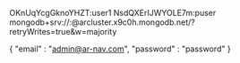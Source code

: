 OKnUqYcgGknoYHZT:user1
NsdQXErIJWYOLE7m:puser
mongodb+srv://<username>:<password>@arcluster.x9c0h.mongodb.net/<dbname>?retryWrites=true&w=majority

{
    "email" : "admin@ar-nav.com",
    "password" : "password"
}